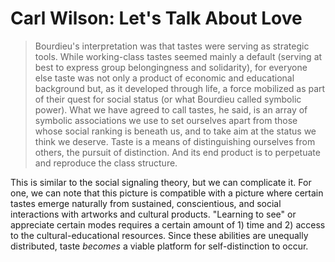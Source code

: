 # Carl Wilson: Let's Talk About Love

> Bourdieu's interpretation was that tastes were serving as strategic tools. While working-class tastes seemed mainly a default (serving at best to express group belongingness and solidarity), for everyone else taste was not only a product of economic and educational background but, as it developed through life, a force mobilized as part of their quest for social status (or what Bourdieu called symbolic power). What we have agreed to call tastes, he said, is an array of symbolic associations we use to set ourselves apart from those whose social ranking is beneath us, and to take aim at the status we think we deserve. Taste is a means of distinguishing ourselves from others, the pursuit of distinction. And its end product is to perpetuate and reproduce the class structure.

This is similar to the social signaling theory, but we can complicate it. For one, we can note that this picture is compatible with a picture where certain tastes emerge naturally from sustained, conscientious, and social interactions with artworks and cultural products. "Learning to see" or appreciate certain modes requires a certain amount of 1) time and 2) access to the cultural-educational resources. Since these abilities are unequally distributed, taste _becomes_ a viable platform for self-distinction to occur.